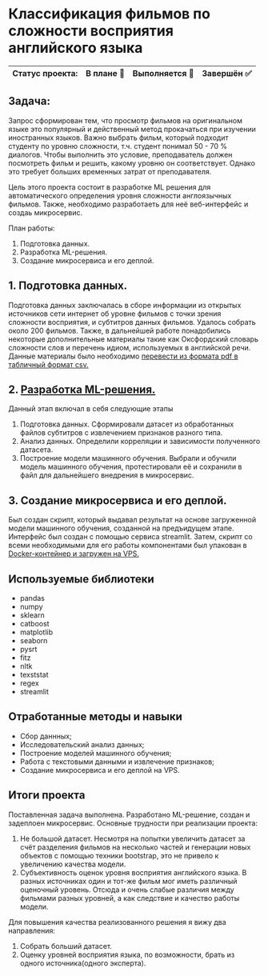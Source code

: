 # Классификация фильмов по сложности восприятия английского языка

Статус проекта: | В плане :black_square_button: | Выполняется :black_square_button: | Завершён :white_check_mark: | 
:------------ | :-------------| :-------------| :-------------

## Задача:

Запрос сформирован тем, что просмотр фильмов на оригинальном языке это популярный и действенный метод прокачаться при изучении иностранных языков. Важно выбрать фильм, который подходит студенту по уровню сложности, т.ч. студент понимал 50 - 70 % диалогов. Чтобы выполнить это условие, преподаватель должен посмотреть фильм и решить, какому уровню он соответствует. Однако это требует больших временных затрат от преподавателя.

Цель этого проекта состоит в разработке ML решения для автоматического определения уровня сложности англоязычных фильмов. Также, необходимо разработаеть для неё веб-интерфейс и создаь микросервис.

План работы:
1. Подготовка данных.
2. Разработка ML-решения.
3. Создание микросервиса и его деплой.

## 1. Подготовка данных.

Подготовка данных заключалась в сборе информации из открытых источников сети интернет об уровне фильмов с точки зрения сложности восприятия, и субтитров данных фильмов. Удалось собрать около 200 фильмов. Также, в дальнейшей работе понадобились некоторые дополнительные материалы такие как Оксфордский словарь сложности слов и перечень идиом, используемых в английской речи. Данные материалы было необходимо [перевести из формата pdf в табличный формат csv.](Oxsford_dikt_parcer.ipynb)

## 2. [Разработка ML-решения.](English_films_fin.ipynb)

Данный этап включал в себя следующие этапы
1. Подготовка данных. Сформировали датасет из обработанных файлов субтитров с извлечением признаков разного типа.
2. Анализ данных. Определили корреляции и зависимости полученного датасета.
3. Построение модели машинного обучения. Выбрали и обучили модель машинного обучения, протестировали её и сохранили в файл для дальнейшего внедрения в микросервис.

## 3. Создание микросервиса и его деплой.

Был создан скрипт, который выдавал результат на основе загруженной модели машинного обучения, созданной на предъидущем этапе. Интерфейс был создан с помощью сервиса streamlit. Затем, скрипт со всеми необходимыми для его работы компонентами был упакован в [Docker-контейнер и загружен на VPS.](http://80.78.244.251:8501/)


## Используемые библиотеки
- pandas
- numpy
- sklearn
- catboost
- matplotlib
- seaborn
- pysrt
- fitz
- nltk
- texststat
- regex
- streamlit

## Отработанные методы и навыки
- Сбор даннных;
- Исследовательский анализ данных;
- Построение моделей машинного обучения;
- Работа с текстовыми данными и извлечение признаков;
- Создание микросервиса и его деплой на VPS.


## Итоги проекта

Поставленная задача выполнена. Разработано ML-решение, создан и задеплоен микросервис. 
Основные трудности при реализации проекта:
1. Не большой датасет. Несмотря на попытки увеличить датасет за счёт разделения фильмов на несколько частей и генерации новых объектов с помощью техники bootstrap, это не привело к увеличению качества модели.
2. Субъективность оценок уровня восприятия английского языка. В разных источниках один и тот-же фильм мог иметь различный оценочный уровень. Отсюда и очень слабые различия между фильмами разных уровней, а как следствие и качество работы модели.

Для повышения качества реализованного решения я вижу два направления:
1. Собрать больший датасет.
2. Оценку уровней восприятия языка, по возможности, брать из одного источника(одного эксперта).


